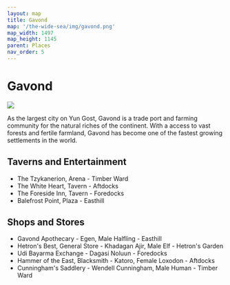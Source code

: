 ```yaml
---
layout: map
title: Gavond
map: '/the-wide-sea/img/gavond.png'
map_width: 1497
map_height: 1145
parent: Places
nav_order: 5
---
```


# Gavond

![](/the-wide-sea/img/gavond.jpg)

As the largest city on Yun Gost, Gavond is a trade port and farming community for the natural riches of the continent. With a access to vast forests and fertile farmland, Gavond has become one of the fastest growing settlements in the world.

## Taverns and Entertainment

* The Tzykanerion, Arena - Timber Ward
* The White Heart, Tavern - Aftdocks
* The Foreside Inn, Tavern - Foredocks
* Balefrost Point, Plaza - Easthill

## Shops and Stores

* Gavond Apothecary - Egen, Male Halfling - Easthill
* Hetron's Best, General Store - Khadagan Ajir, Male Elf - Hetron's Garden
* Udi Bayarma Exchange - Dagasi Noluun - Foredocks
* Hammer of the East, Blacksmith - Katoro, Female Loxodon - Aftdocks
* Cunningham's Saddlery - Wendell Cunningham, Male Human - Timber Ward